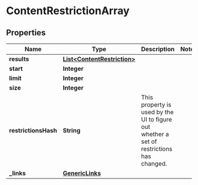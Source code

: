# ContentRestrictionArray

## Properties
Name | Type | Description | Notes
------------ | ------------- | ------------- | -------------
**results** | [**List&lt;ContentRestriction&gt;**](ContentRestriction.md) |  | 
**start** | **Integer** |  | 
**limit** | **Integer** |  | 
**size** | **Integer** |  | 
**restrictionsHash** | **String** | This property is used by the UI to figure out whether a set of restrictions has changed. | 
**_links** | [**GenericLinks**](GenericLinks.md) |  | 
